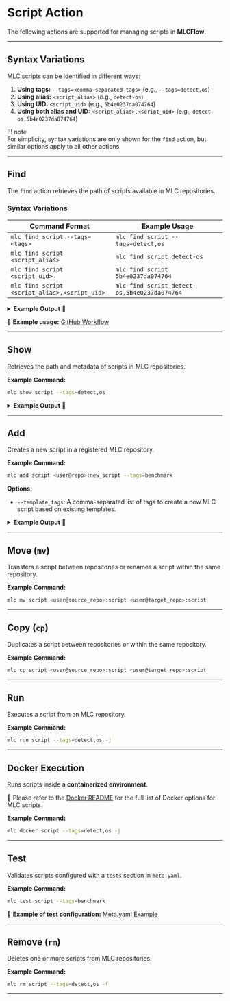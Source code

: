 # **Script Action**  

The following actions are supported for managing scripts in **MLCFlow**.  

---

## **Syntax Variations**  

MLC scripts can be identified in different ways:  

1. **Using tags:** `--tags=<comma-separated-tags>` (e.g., `--tags=detect,os`)  
2. **Using alias:** `<script_alias>` (e.g., `detect-os`)  
3. **Using UID:** `<script_uid>` (e.g., `5b4e0237da074764`)  
4. **Using both alias and UID:** `<script_alias>,<script_uid>` (e.g., `detect-os,5b4e0237da074764`)  

!!! note  
    For simplicity, syntax variations are only shown for the `find` action, but similar options apply to all other actions.  

---

## **Find**  

The `find` action retrieves the path of scripts available in MLC repositories.  

### **Syntax Variations**  

| Command Format | Example Usage |
|---------------|--------------|
| `mlc find script --tags=<tags>` | `mlc find script --tags=detect,os` |
| `mlc find script <script_alias>` | `mlc find script detect-os` |
| `mlc find script <script_uid>` | `mlc find script 5b4e0237da074764` |
| `mlc find script <script_alias>,<script_uid>` | `mlc find script detect-os,5b4e0237da074764` |

<details>
  <summary><strong>Example Output</strong> 📌</summary>

  ```bash
  arjun@intel-spr-i9:~$ mlc find script --tags=detect,os -j
  [2025-02-14 02:55:12,999 main.py:1686 INFO] - Item path: /home/arjun/MLC/repos/gateoverflow@mlperf-automations/script/detect-os
  ```
</details>  

🔹 **Example usage:** [GitHub Workflow](https://github.com/mlcommons/mlcflow/blob/d0269b47021d709e0ffa7fe0db8c79635bfd9dff/.github/workflows/test-mlc-core-actions.yaml)  

---

## **Show**  

Retrieves the path and metadata of scripts in MLC repositories.  

**Example Command:**  
```bash
mlc show script --tags=detect,os
```

<details>
  <summary><strong>Example Output</strong> 📌</summary>

  ```bash
  arjun@intel-spr-i9:~$ mlc show script --tags=detect,os
  [2025-02-14 02:56:16,604 main.py:1404 INFO] - Showing script with tags: detect,os
  Location: /home/arjun/MLC/repos/gateoverflow@mlperf-automations/script/detect-os:
  Main Script Meta:
      uid: 863735b7db8c44fc
      alias: detect-os
      tags: ['detect-os', 'detect', 'os', 'info']
      new_env_keys: ['MLC_HOST_OS_*', '+MLC_HOST_OS_*', 'MLC_HOST_PLATFORM_*', 'MLC_HOST_PYTHON_*', 'MLC_HOST_SYSTEM_NAME', 'MLC_RUN_STATE_DOCKER', '+PATH']
      new_state_keys: ['os_uname_*']
  ......................................................
  For full script meta, see meta file at /home/arjun/MLC/repos/gateoverflow@mlperf-automations/script/detect-os/meta.yaml
  ```
</details>  

---

## **Add**  

Creates a new script in a registered MLC repository.  

**Example Command:**  
```bash
mlc add script <user@repo>:new_script --tags=benchmark
```

**Options:**  
- `--template_tags`: A comma-separated list of tags to create a new MLC script based on existing templates.  

<details>
  <summary><strong>Example Output</strong> 📌</summary>

  ```bash
  arjun@intel-spr-i9:~$ mlc add script gateoverflow@mlperf-automations --tags=benchmark --template_tags=app,mlperf,inference
  More than one script found for None:
  1. /home/arjun/MLC/repos/gateoverflow@mlperf-automations/script/app-mlperf-inference-mlcommons-python
  2. /home/arjun/MLC/repos/gateoverflow@mlperf-automations/script/app-mlperf-inference-ctuning-cpp-tflite
  3. /home/arjun/MLC/repos/gateoverflow@mlperf-automations/script/app-mlperf-inference
  4. /home/arjun/MLC/repos/gateoverflow@mlperf-automations/script/app-mlperf-inference-mlcommons-cpp
  Select the correct one (enter number, default=1): 1
  [2025-02-14 02:58:33,453 main.py:664 INFO] - Folder successfully copied from /home/arjun/MLC/repos/gateoverflow@mlperf-automations/script/app-mlperf-inference-mlcommons-python to /home/arjun/MLC/repos/gateoverflow@mlperf-automations/script/gateoverflow@mlperf-automations
  ```
</details>  

---

## **Move (`mv`)**  

Transfers a script between repositories or renames a script within the same repository.  

**Example Command:**  
```bash
mlc mv script <user@source_repo>:script <user@target_repo>:script
```

---

## **Copy (`cp`)**  

Duplicates a script between repositories or within the same repository.  

**Example Command:**  
```bash
mlc cp script <user@source_repo>:script <user@target_repo>:script
```

---

## **Run**  

Executes a script from an MLC repository.  

**Example Command:**  
```bash
mlc run script --tags=detect,os -j
```

---

## **Docker Execution**  

Runs scripts inside a **containerized environment**.  

📌 Please refer to the [Docker README](#) for the full list of Docker options for MLC scripts.  

**Example Command:**  
```bash
mlc docker script --tags=detect,os -j
```

---

## **Test**  

Validates scripts configured with a `tests` section in `meta.yaml`.  

**Example Command:**  
```bash
mlc test script --tags=benchmark
```

🔹 **Example of test configuration:** [Meta.yaml Example](https://github.com/mlcommons/mlperf-automations/blob/0e647d7126e610d010a21dbfccca097febe80af9/script/get-generic-sys-util/meta.yaml#L24)  

---

## **Remove (`rm`)**  

Deletes one or more scripts from MLC repositories.  

**Example Command:**  
```bash
mlc rm script --tags=detect,os -f
```

---
